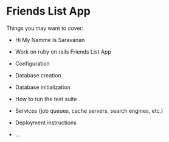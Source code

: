 # Friends List App



Things you may want to cover:

* Hi My Namme Is Saravanan

* Work on ruby on rails Friends List App

* Configuration

* Database creation

* Database initialization

* How to run the test suite

* Services (job queues, cache servers, search engines, etc.)

* Deployment instructions

* ...
